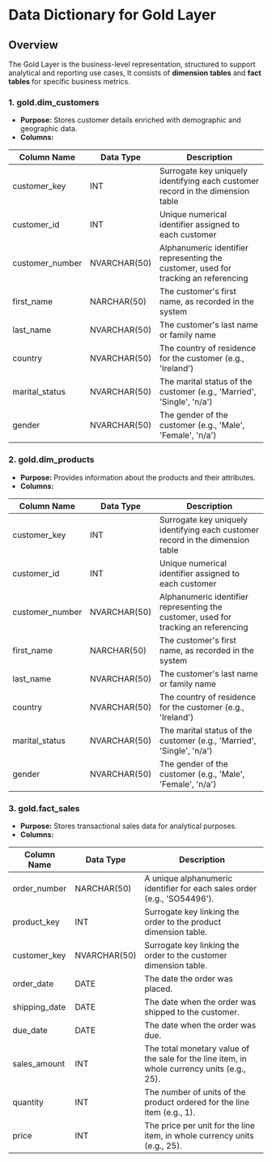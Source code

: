 # Data Dictionary for Gold Layer

## Overview

The Gold Layer is the business-level representation, structured to support analytical and reporting use cases, 
It consists of **dimension tables** and **fact tables** for specific business metrics.

### 1. gold.dim_customers

* **Purpose:** Stores customer details enriched with demographic and geographic data.  
* **Columns:**  

| Column Name | Data Type | Description |
| ------------ | ----------- | ----------- |
| customer_key | INT | Surrogate key uniquely identifying each customer record in the dimension table |
| customer_id | INT | Unique numerical identifier assigned to each customer |
| customer_number | NVARCHAR(50) | Alphanumeric identifier representing the customer, used for tracking an referencing | 
| first_name | NARCHAR(50) | The customer's first name, as recorded in the system |
| last_name | NVARCHAR(50) | The customer's last name or family name |
| country | NVARCHAR(50) | The country of residence for the customer (e.g., 'Ireland') |
| marital_status | NVARCHAR(50) | The marital status of the customer (e.g., 'Married', 'Single', 'n/a') |
| gender | NVARCHAR(50) | The gender of the customer (e.g., 'Male', 'Female', 'n/a') |


### 2. gold.dim_products

* **Purpose:** Provides information about the products and their attributes.  
* **Columns:**  

| Column Name | Data Type | Description |
| ------------ | ----------- | ----------- |
| customer_key | INT | Surrogate key uniquely identifying each customer record in the dimension table |
| customer_id | INT | Unique numerical identifier assigned to each customer |
| customer_number | NVARCHAR(50) | Alphanumeric identifier representing the customer, used for tracking an referencing | 
| first_name | NARCHAR(50) | The customer's first name, as recorded in the system |
| last_name | NVARCHAR(50) | The customer's last name or family name |
| country | NVARCHAR(50) | The country of residence for the customer (e.g., 'Ireland') |
| marital_status | NVARCHAR(50) | The marital status of the customer (e.g., 'Married', 'Single', 'n/a') |
| gender | NVARCHAR(50) | The gender of the customer (e.g., 'Male', 'Female', 'n/a') |

### 3. gold.fact_sales

* **Purpose:** Stores transactional sales data for analytical purposes.  
* **Columns:**  

| Column Name | Data Type | Description |
| ------------ | ----------- | ----------- |
| order_number | NARCHAR(50) | A unique alphanumeric identifier for each sales order (e.g., 'SO54496'). |
| product_key | INT | Surrogate key linking the order to the product dimension table. |
| customer_key | NVARCHAR(50) | Surrogate key linking the order to the customer dimension table. | 
| order_date | DATE | The date the order was placed. |
| shipping_date | DATE | The date when the order was shipped to the customer. |
| due_date | DATE | The date when the order was due. |
| sales_amount | INT | The total monetary value of the sale for the line item, in whole currency units (e.g., 25).  |
| quantity | INT | The number of units of the product ordered for the line item (e.g., 1). |
| price | INT | The price per unit for the line item, in whole currency units (e.g., 25). |
